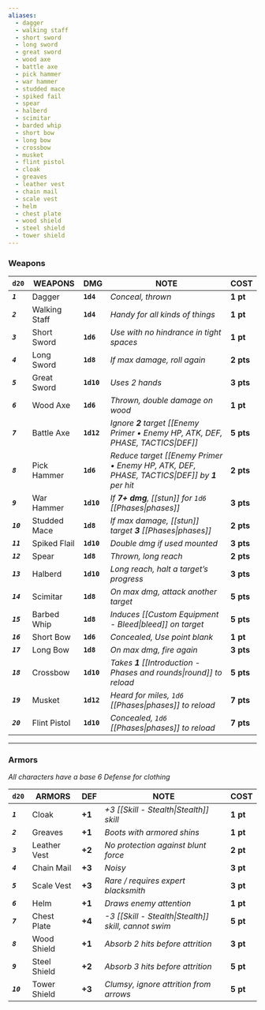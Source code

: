 ```yaml
---
aliases:
  - dagger
  - walking staff
  - short sword
  - long sword
  - great sword
  - wood axe
  - battle axe
  - pick hammer
  - war hammer
  - studded mace
  - spiked fail
  - spear
  - halberd
  - scimitar
  - barded whip
  - short bow
  - long bow
  - crossbow
  - musket
  - flint pistol
  - cloak
  - greaves
  - leather vest
  - chain mail
  - scale vest
  - helm
  - chest plate
  - wood shield
  - steel shield
  - tower shield
---
```

### Weapons

| `d20`      | WEAPONS       | DMG        | NOTE                                                                                        | COST      |
| ---------- | ------------- | ---------- | ------------------------------------------------------------------------------------------- | --------- |
| ***`1`***  | Dagger        | **`1d4`**  | *Conceal, thrown*                                                                           | **1 pt**  |
| ***`2`***  | Walking Staff | **`1d4`**  | *Handy for all kinds of things*                                                             | **1 pt**  |
| ***`3`***  | Short Sword   | **`1d6`**  | *Use with no hindrance in tight spaces*                                                     | **1 pt**  |
| ***`4`***  | Long Sword    | **`1d8`**  | *If max damage, roll again*                                                                 | **2 pts** |
| ***`5`***  | Great Sword   | **`1d10`** | *Uses 2 hands*                                                                              | **3 pts** |
| ***`6`***  | Wood Axe      | **`1d6`**  | *Thrown, double damage on wood*                                                             | **1 pt**  |
| ***`7`***  | Battle Axe    | **`1d12`** | *Ignore **2** target [[Enemy Primer • Enemy HP, ATK, DEF, PHASE, TACTICS\|DEF]]*            | **5 pts** |
| ***`8`***  | Pick Hammer   | **`1d6`**  | *Reduce target [[Enemy Primer • Enemy HP, ATK, DEF, PHASE, TACTICS\|DEF]] by **1** per hit* | **2 pts** |
| ***`9`***  | War Hammer    | **`1d10`** | *If **7+ dmg**, [[stun]] for `1d6` [[Phases\|phases]]*                                      | **3 pts** |
| ***`10`*** | Studded Mace  | **`1d8`**  | *If max damage, [[stun]] target **3** [[Phases\|phases]]*                                   | **2 pts** |
| ***`11`*** | Spiked Flail  | **`1d10`** | *Double dmg if used mounted*                                                                | **3 pts** |
| ***`12`*** | Spear         | **`1d8`**  | *Thrown, long reach*                                                                        | **2 pts** |
| ***`13`*** | Halberd       | **`1d10`** | *Long reach, halt a target’s progress*                                                      | **3 pts** |
| ***`14`*** | Scimitar      | **`1d8`**  | *On max dmg, attack another target*                                                         | **5 pts** |
| ***`15`*** | Barbed Whip   | **`1d8`**  | *Induces [[Custom Equipment - Bleed\|bleed]] on target*                                     | **5 pts** |
| ***`16`*** | Short Bow     | **`1d6`**  | *Concealed, Use point blank*                                                                | **1 pt**  |
| ***`17`*** | Long Bow      | **`1d8`**  | *On max dmg, fire again*                                                                    | **3 pts** |
| ***`18`*** | Crossbow      | **`1d10`** | *Takes **1** [[Introduction - Phases and rounds\|round]] to reload*                         | **5 pts** |
| ***`19`*** | Musket        | **`1d12`** | *Heard for miles, `1d6` [[Phases\|phases]] to reload*                                       | **7 pts** |
| ***`20`*** | Flint Pistol  | **`1d10`** | *Concealed, `1d6` [[Phases\|phases]] to reload*                                             | **7 pts** |

----
### Armors
*All characters have a base 6 Defense for clothing*

| `d20`      | ARMORS       | DEF    | NOTE                                                 | COST     |
| ---------- | ------------ | ------ | ---------------------------------------------------- | -------- |
| ***`1`***  | Cloak        | **+1** | *+3 [[Skill - Stealth\|Stealth]] skill*              | **1 pt** |
| ***`2`***  | Greaves      | **+1** | *Boots with armored shins*                           | **1 pt** |
| ***`3`***  | Leather Vest | **+2** | *No protection against blunt force*                  | **2 pt** |
| ***`4`***  | Chain Mail   | **+3** | *Noisy*                                              | **3 pt** |
| ***`5`***  | Scale Vest   | **+3** | *Rare / requires expert blacksmith*                  | **3 pt** |
| ***`6`***  | Helm         | **+1** | *Draws enemy attention*                              | **1 pt** |
| ***`7`***  | Chest Plate  | **+4** | *-3 [[Skill - Stealth\|Stealth]] skill, cannot swim* | **5 pt** |
| ***`8`***  | Wood Shield  | **+1** | *Absorb 2 hits before attrition*                     | **3 pt** |
| ***`9`***  | Steel Shield | **+2** | *Absorb 3 hits before attrition*                     | **5 pt** |
| ***`10`*** | Tower Shield | **+3** | *Clumsy, ignore attrition from arrows*               | **5 pt** |
